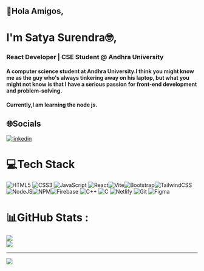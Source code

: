 ## 👋Hola Amigos,

# I'm Satya Surendra🤓,

### React Developer | CSE Student @ Andhra University

#### A computer science student at Andhra University.I think you might know me as the guy who's always tinkering away on his laptop, but what you might not know is that I have a serious passion for front-end development and problem-solving.

#### Currently,I am learning the node js.

## 🌐Socials

[![linkedin](https://img.shields.io/badge/LinkedIn-%230077B5.svg?logo=linkedin&logoColor=white)](https://www.linkedin.com/in/satya-surendra/)

# 💻Tech Stack

![HTML5](https://img.shields.io/badge/html5-%23E34F26.svg?style=for-the-badge&logo=html5&logoColor=white) ![CSS3](https://img.shields.io/badge/css3-%231572B6.svg?style=for-the-badge&logo=css3&logoColor=white) ![JavaScript](https://img.shields.io/badge/javascript-%23323330.svg?style=for-the-badge&logo=javascript&logoColor=%23F7DF1E) ![React](https://img.shields.io/badge/react-%2320232a.svg?style=for-the-badge&logo=react&logoColor=%2361DAFB)![Vite](https://img.shields.io/badge/Vite-B73BFE?style=for-the-badge&logo=vite&logoColor=FFD62E)![Bootstrap](https://img.shields.io/badge/bootstrap-%23563D7C.svg?style=for-the-badge&logo=bootstrap&logoColor=white)![TailwindCSS](https://img.shields.io/badge/tailwindcss-%2338B2AC.svg?style=for-the-badge&logo=tailwind-css&logoColor=white)![NodeJS](https://img.shields.io/badge/node.js-6DA55F?style=for-the-badge&logo=node.js&logoColor=white)![NPM](https://img.shields.io/badge/NPM-%23000000.svg?style=for-the-badge&logo=npm&logoColor=white)![Firebase](https://img.shields.io/badge/firebase-%23039BE5.svg?style=for-the-badge&logo=firebase) ![C++](https://img.shields.io/badge/c++-%2300599C.svg?style=for-the-badge&logo=c%2B%2B&logoColor=white) ![C](https://img.shields.io/badge/c-%2300599C.svg?style=for-the-badge&logo=c&logoColor=white) ![Netlify](https://img.shields.io/badge/netlify-%23000000.svg?style=for-the-badge&logo=netlify&logoColor=#00C7B7) ![Git](https://img.shields.io/badge/GIT-E44C30?style=for-the-badge&logo=git&logoColor=white) ![Figma](https://img.shields.io/badge/figma-%23F24E1E.svg?style=for-the-badge&logo=figma&logoColor=white)

# 📊GitHub Stats :

![](https://github-readme-stats.vercel.app/api?username=satya-hash&theme=nord&hide_border=true&include_all_commits=true&count_private=false)<br/>
![](https://github-readme-streak-stats.herokuapp.com/?user=satya-hash&theme=nord&hide_border=true)<br/>

---

[![](https://visitcount.itsvg.in/api?id=satya-hash&icon=4&color=0)](https://visitcount.itsvg.in)
